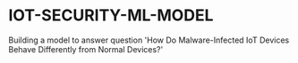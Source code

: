 # IOT-SECURITY-ML-MODEL
Building a model to answer question 'How Do Malware-Infected IoT Devices Behave Differently from Normal Devices?'

